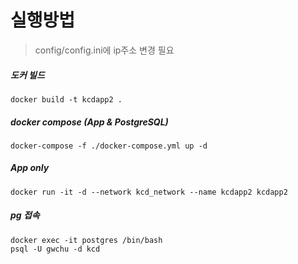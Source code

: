 # 실행방법

> config/config.ini에 ip주소 변경 필요

##### 도커 빌드

```
docker build -t kcdapp2 .
```

##### docker compose (App & PostgreSQL)

```
docker-compose -f ./docker-compose.yml up -d
```

##### App only

```
docker run -it -d --network kcd_network --name kcdapp2 kcdapp2
```

##### pg 접속

```
docker exec -it postgres /bin/bash
psql -U gwchu -d kcd
```
